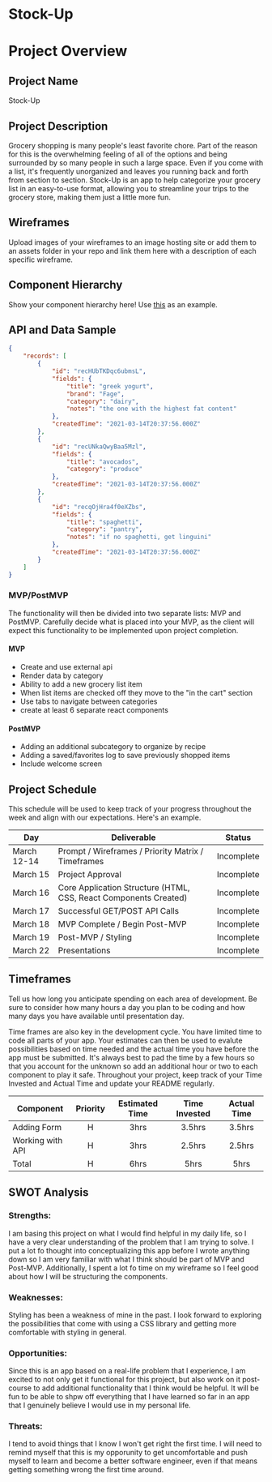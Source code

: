 # Stock-Up

# Project Overview

## Project Name

Stock-Up

## Project Description

Grocery shopping is many people's least favorite chore. Part of the reason for this is the overwhelming feeling of all of the options and being surrounded by so many people in such a large space. Even if you come with a list, it's frequently unorganized and leaves you running back and forth from section to section. Stock-Up is an app to help categorize your grocery list in an easy-to-use format, allowing you to streamline your trips to the grocery store, making them just a little more fun.

## Wireframes

Upload images of your wireframes to an image hosting site or add them to an assets folder in your repo and link them here with a description of each specific wireframe.

## Component Hierarchy
Show your component hierarchy here! Use [this](https://cms-assets.tutsplus.com/uploads/users/1795/posts/30352/image/GettingStartedWithReduxTutorial-React-Component-Structure.png) as an example.

## API and Data Sample

```json
{
    "records": [
        {
            "id": "recHUbTKDqc6ubmsL",
            "fields": {
                "title": "greek yogurt",
                "brand": "Fage",
                "category": "dairy",
                "notes": "the one with the highest fat content"
            },
            "createdTime": "2021-03-14T20:37:56.000Z"
        },
        {
            "id": "recUNkaQwyBaa5Mzl",
            "fields": {
                "title": "avocados",
                "category": "produce"
            },
            "createdTime": "2021-03-14T20:37:56.000Z"
        },
        {
            "id": "recqOjHra4f0eXZbs",
            "fields": {
                "title": "spaghetti",
                "category": "pantry",
                "notes": "if no spaghetti, get linguini"
            },
            "createdTime": "2021-03-14T20:37:56.000Z"
        }
    ]
}
```

### MVP/PostMVP

The functionality will then be divided into two separate lists: MVP and PostMVP.  Carefully decide what is placed into your MVP, as the client will expect this functionality to be implemented upon project completion.  

#### MVP 

- Create and use external api 
- Render data by category
- Ability to add a new grocery list item
- When list items are checked off they move to the "in the cart" section
- Use tabs to navigate between categories
- create at least 6 separate react components

#### PostMVP  

- Adding an additional subcategory to organize by recipe
- Adding a saved/favorites log to save previously shopped items
- Include welcome screen

## Project Schedule

This schedule will be used to keep track of your progress throughout the week and align with our expectations. Here's an example.

|  Day | Deliverable | Status
|---|---| ---|
|March 12-14| Prompt / Wireframes / Priority Matrix / Timeframes | Incomplete
|March 15| Project Approval | Incomplete
|March 16| Core Application Structure (HTML, CSS, React Components Created) | Incomplete
|March 17| Successful GET/POST API Calls | Incomplete
|March 18| MVP Complete / Begin Post-MVP  | Incomplete
|March 19| Post-MVP / Styling | Incomplete
|March 22| Presentations | Incomplete

## Timeframes

Tell us how long you anticipate spending on each area of development. Be sure to consider how many hours a day you plan to be coding and how many days you have available until presentation day.

Time frames are also key in the development cycle.  You have limited time to code all parts of your app.  Your estimates can then be used to evalute possibilities based on time needed and the actual time you have before the app must be submitted. It's always best to pad the time by a few hours so that you account for the unknown so add an additional hour or two to each component to play it safe. Throughout your project, keep track of your Time Invested and Actual Time and update your README regularly.

| Component | Priority | Estimated Time | Time Invested | Actual Time |
| --- | :---: |  :---: | :---: | :---: |
| Adding Form | H | 3hrs| 3.5hrs | 3.5hrs |
| Working with API | H | 3hrs| 2.5hrs | 2.5hrs |
| Total | H | 6hrs| 5hrs | 5hrs |

## SWOT Analysis

### Strengths:
I am basing this project on what I would find helpful in my daily life, so I have a very clear understanding of the problem that I am trying to solve. I put a lot fo thought into conceptualizing this app before I wrote anything down so I am very familiar with what I think should be part of MVP and Post-MVP. Additionally, I spent a lot fo time on my wireframe so I feel good about how I will be structuring the components.

### Weaknesses:
Styling has been a weakness of mine in the past. I look forward to exploring the possibilities that come with using a CSS library and getting more comfortable with styling in general.

### Opportunities:
Since this is an app based on a real-life problem that I experience, I am excited to not only get it functional for this project, but also work on it post-course to add additional functionality that I think would be helpful. It will be fun to be able to shpw off everything that I have learned so far in an app that I genuinely believe I would use in my personal life.

### Threats:
I tend to avoid things that I know I won't get right the first time. I will need to remind myself that this is my opporunity to get uncomfortable and push myself to learn and become a better software engineer, even if that means getting something wrong the first time around.
